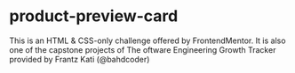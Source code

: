 # product-preview-card
This is an HTML & CSS-only challenge offered by FrontendMentor. It is also one of the capstone projects of The oftware Engineering Growth Tracker provided by Frantz Kati (@bahdcoder)

